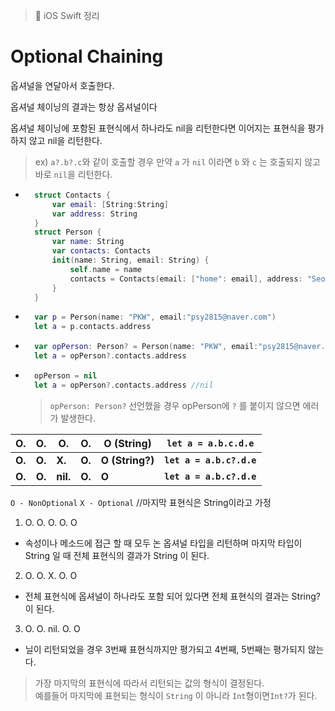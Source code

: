 
> 📝 iOS Swift 정리
  
# Optional Chaining

옵셔널을 연달아서 호출한다.

옵셔널 체이닝의 결과는 항상 옵셔널이다

옵셔널 체이닝에 포함된 표현식에서 하나라도 nil을 리턴한다면 이어지는 표현식을 평가하지 않고 nil을 리턴한다.
> ex) `a?.b?.c`와 같이 호출할 경우 만약 `a` 가 `nil` 이라면 `b` 와 `c` 는 호출되지 않고 바로 `nil`을 리턴한다.

- ```swift
    struct Contacts {
        var email: [String:String]
        var address: String
    }
    struct Person {
        var name: String
        var contacts: Contacts
        init(name: String, email: String) {
            self.name = name
            contacts = Contacts(email: ["home": email], address: "Seoul")
        }
    }
    ```

- ```swift
    var p = Person(name: "PKW", email:"psy2815@naver.com")
    let a = p.contacts.address
    ```

- ```swift
    var opPerson: Person? = Person(name: "PKW", email:"psy2815@naver.com")
    let a = opPerson?.contacts.address
    ```

- ```swift
    opPerson = nil
    let a = opPerson?.contacts.address //nil 
    ```
    > `opPerson: Person?` 선언했을 경우 opPerson에 `?` 를 붙이지 않으면 에러가 발생한다. 



|O.|O.|O.|O.|O (String)|`let a = a.b.c.d.e`|
|--|--|--|--|--|--|
|**O.**|**O.**|**X.**|**O.**|**O (String?)**|**`let a = a.b.c?.d.e`**|
|**O.**|**O.**|**nil.**|**O.**|**O**|**`let a = a.b.c?.d.e`**|
`O - NonOptional` `X - Optional` //마지막 표현식은 String이라고 가정

1. O. O. O. O. O

- 속성이나 메소드에 접근 할 때 모두 논 옵셔널 타입을 리턴하며 마지막 타입이 String 일 때 전체 표현식의 결과가 String 이 된다. 

2. O. O. X. O. O

- 전체 표현식에 옵셔널이 하나라도 포함 되어 있다면 전체 표현식의 결과는 String? 이 된다.

3. O. O. nil. O. O
 
 - 닐이 리턴되었을 경우 3번째 표현식까지만 평가되고 4번째, 5번째는 평가되지 않는다. 
 
> 가장 마지막의 표현식에 따라서 리턴되는 값의 형식이 결정된다. <br>
> 예를들어 마지막에 표현되는 형식이 `String` 이 아니라 `Int`형이면`Int?`가 된다.
